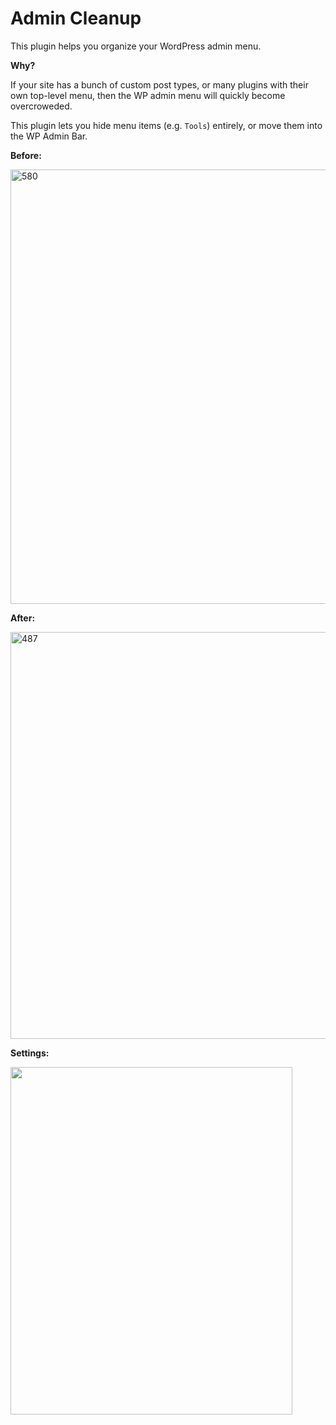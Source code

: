 # Admin Cleanup
This plugin helps you organize your WordPress admin menu.

**Why?**

If your site has a bunch of custom post types, or many plugins with their own top-level menu, then the WP admin menu will quickly become overcroweded.

This plugin lets you hide menu items (e.g. `Tools`) entirely, or move them into the WP Admin Bar.

**Before:**

<img src="http://i.imgur.com/F6y1NOH.png" width="695" height="" alt="580" />

**After:**

<img src="http://i.imgur.com/uNHMtqA.png" width="651" height="" alt="487" />

**Settings:**

<img src="http://i.imgur.com/y5eleHC.png" width="451" height="556" alt="" />
